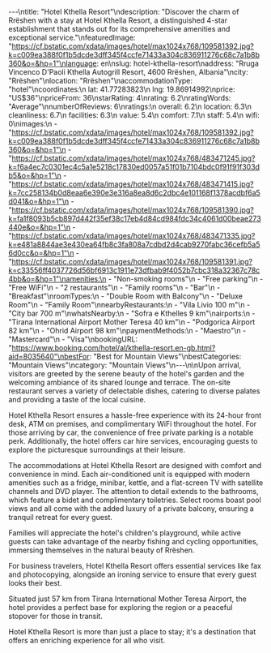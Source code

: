 ---\ntitle: "Hotel Kthella Resort"\ndescription: "Discover the charm of Rrëshen with a stay at Hotel Kthella Resort, a distinguished 4-star establishment that stands out for its comprehensive amenities and exceptional service."\nfeaturedImage: "https://cf.bstatic.com/xdata/images/hotel/max1024x768/109581392.jpg?k=c009ea388f0f1b5dcde3dff345f4ccfe71433a304c836911276c68c7a1b8b360&o=&hp=1"\nlanguage: en\nslug: hotel-kthella-resort\naddress: "Rruga Vincenco D'Paoli Kthella Autogrill Resort, 4600 Rrëshen, Albania"\ncity: "Rrëshen"\nlocation: "Rrëshen"\naccommodationType: "hotel"\ncoordinates:\n  lat: 41.77283823\n  lng: 19.86914992\nprice: "US$36"\npriceFrom: 36\nstarRating: 4\nrating: 6.2\nratingWords: "Average"\nnumberOfReviews: 6\nratings:\n  overall: 6.2\n  location: 6.3\n  cleanliness: 6.7\n  facilities: 6.3\n  value: 5.4\n  comfort: 7.1\n  staff: 5.4\n  wifi: 0\nimages:\n  - "https://cf.bstatic.com/xdata/images/hotel/max1024x768/109581392.jpg?k=c009ea388f0f1b5dcde3dff345f4ccfe71433a304c836911276c68c7a1b8b360&o=&hp=1"\n  - "https://cf.bstatic.com/xdata/images/hotel/max1024x768/483471245.jpg?k=f6a4ec7c0301ec4c5a1e5218c17830ed0057a51f01b7104bdc0f91f91f303db5&o=&hp=1"\n  - "https://cf.bstatic.com/xdata/images/hotel/max1024x768/483471415.jpg?k=7cc258134b0d8eaa6e390e3e316a8ea8d6c2dbc4e101168f1378acdbf6a5d041&o=&hp=1"\n  - "https://cf.bstatic.com/xdata/images/hotel/max1024x768/109581390.jpg?k=fa1f8093b5cb897d442f35ef38c17eb4d84cd984fdc34c4061d00beae273440e&o=&hp=1"\n  - "https://cf.bstatic.com/xdata/images/hotel/max1024x768/483471335.jpg?k=e481a8844ae3e430ea64fb8c3fa808a7cdbd2d4cab9270fabc36cefb5a56d0cc&o=&hp=1"\n  - "https://cf.bstatic.com/xdata/images/hotel/max1024x768/109581391.jpg?k=c33556ff4037726d56bf6913c1911e73dfbab9f4052b7cbc318a32367c78c4bb&o=&hp=1"\namenities:\n  - "Non-smoking rooms"\n  - "Free parking"\n  - "Free WiFi"\n  - "2 restaurants"\n  - "Family rooms"\n  - "Bar"\n  - "Breakfast"\nroomTypes:\n  - "Double Room with Balcony"\n  - "Deluxe Room"\n  - "Family Room"\nnearbyRestaurants:\n  - "Vila Livio 100 m"\n  - "City bar 700 m"\nwhatsNearby:\n  - "Sofra e Kthelles 9 km"\nairports:\n  - "Tirana International Airport Mother Teresa 40 km"\n  - "Podgorica Airport 82 km"\n  - "Ohrid Airport 98 km"\npaymentMethods:\n  - "Maestro"\n  - "Mastercard"\n  - "Visa"\nbookingURL: "https://www.booking.com/hotel/al/kthella-resort.en-gb.html?aid=8035640"\nbestFor: "Best for Mountain Views"\nbestCategories: "Mountain Views"\ncategory: "Mountain Views"\n---\n\nUpon arrival, visitors are greeted by the serene beauty of the hotel's garden and the welcoming ambiance of its shared lounge and terrace. The on-site restaurant serves a variety of delectable dishes, catering to diverse palates and providing a taste of the local cuisine.

Hotel Kthella Resort ensures a hassle-free experience with its 24-hour front desk, ATM on premises, and complimentary WiFi throughout the hotel. For those arriving by car, the convenience of free private parking is a notable perk. Additionally, the hotel offers car hire services, encouraging guests to explore the picturesque surroundings at their leisure.

The accommodations at Hotel Kthella Resort are designed with comfort and convenience in mind. Each air-conditioned unit is equipped with modern amenities such as a fridge, minibar, kettle, and a flat-screen TV with satellite channels and DVD player. The attention to detail extends to the bathrooms, which feature a bidet and complimentary toiletries. Select rooms boast pool views and all come with the added luxury of a private balcony, ensuring a tranquil retreat for every guest.

Families will appreciate the hotel's children's playground, while active guests can take advantage of the nearby fishing and cycling opportunities, immersing themselves in the natural beauty of Rrëshen.

For business travelers, Hotel Kthella Resort offers essential services like fax and photocopying, alongside an ironing service to ensure that every guest looks their best.

Situated just 57 km from Tirana International Mother Teresa Airport, the hotel provides a perfect base for exploring the region or a peaceful stopover for those in transit.

Hotel Kthella Resort is more than just a place to stay; it's a destination that offers an enriching experience for all who visit.
